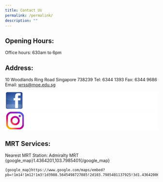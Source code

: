 ```yaml
---
title: Contact Us
permalink: /permalink/
description: ""
---
```

Opening Hours:
--------------
Office hours: 630am to 6pm

Address:
--------
10 Woodlands Ring Road 
Singapore 738239 
Tel: 6344 1393 Fax: 6344 9686  
Email: wrss@moe.edu.sg

![](/images/fb%20logo%202.png)
![](/images/ig%20logo%202.png)

MRT Services:
-------------
Nearest MRT Station: Admiralty MRT
{google_map}1.4364201,103.7985401{/google_map}


    {google_map}https://www.google.com/maps/embed?pb=!1m14!1m12!1m3!1d3988.5645498727085!2d103.7985401137925!3d1.4364200616936558!2m3!1f0!2f0!3f0!3m2!1i1024!2i768!4f13.1!5e0!3m2!1sen!2ssg!4v1675087623720!5m2!1sen!2ssg{/google_map}